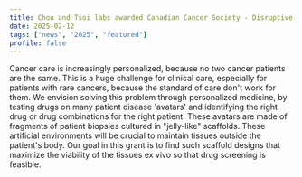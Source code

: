 ```yaml
---
title: Chou and Tsoi labs awarded Canadian Cancer Society - Disruptive Innovation Grant!
date: 2025-02-12
tags: ["news", "2025", "featured"]
profile: false
---
```


Cancer care is increasingly personalized, because no two cancer patients are the same. This is a huge challenge for clinical care, especially for patients with rare cancers, because the standard of care don't work for them. We envision solving this problem through personalized medicine, by testing drugs on many patient disease 'avatars' and identifying the right drug or drug combinations for the right patient. These avatars are made of fragments of patient biopsies cultured in "jelly-like" scaffolds. These artificial environments will be crucial to maintain tissues outside the patient's body. Our goal in this grant is to find such scaffold designs that maximize the viability of the tissues ex vivo so that drug screening is feasible. 
<!--more-->
